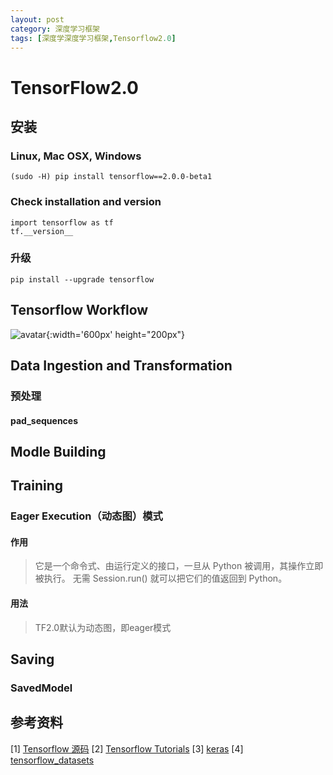 ```yaml
---
layout: post
category: 深度学习框架
tags: [深度学深度学习框架,Tensorflow2.0]
---
```


TensorFlow2.0
===============

## 安装

### Linux, Mac OSX, Windows

	(sudo -H) pip install tensorflow==2.0.0-beta1

### Check installation and version

	import tensorflow as tf
	tf.__version__

### 升级

	pip install --upgrade tensorflow

## Tensorflow Workflow

![avatar](https://gwfp.github.io/static/images/19/06/07/tensorflow_workflow.png){:width='600px' height="200px"}

## Data Ingestion and Transformation

### 预处理

#### pad_sequences

## Modle Building

## Training

### Eager Execution（动态图）模式

#### 作用

> 它是一个命令式、由运行定义的接口，一旦从 Python 被调用，其操作立即被执行。
  无需 Session.run() 就可以把它们的值返回到 Python。

#### 用法

> TF2.0默认为动态图，即eager模式

## Saving

### SavedModel

## 参考资料

[1] [Tensorflow 源码](https://github.com/tensorflow/tensorflow/tree/master/tensorflow/python)
[2] [Tensorflow Tutorials](https://tensorflow.google.cn/beta)
[3] [keras](https://keras.io)
[4] [tensorflow_datasets](https://github.com/tensorflow/datasets/tree/master/tensorflow_datasets)
	


